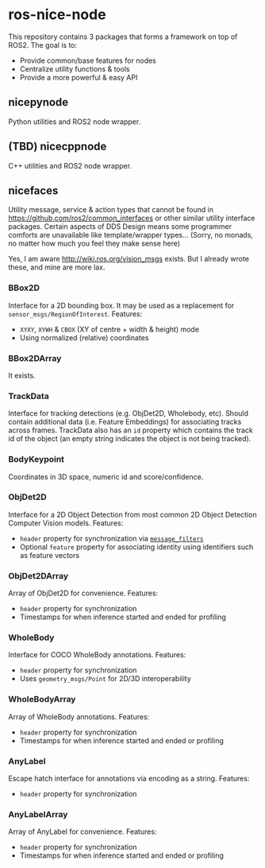 # ros-nice-node

This repository contains 3 packages that forms a framework on top of ROS2. The goal is to:

- Provide common/base features for nodes
- Centralize utility functions & tools
- Provide a more powerful & easy API

## nicepynode

Python utilities and ROS2 node wrapper.

## (TBD) nicecppnode

C++ utilities and ROS2 node wrapper.

## nicefaces

Utility message, service & action types that cannot be found in <https://github.com/ros2/common_interfaces> or other similar utility interface packages. Certain aspects of DDS Design means some programmer comforts are unavailable like template/wrapper types... (Sorry, no monads, no matter how much you feel they make sense here)

Yes, I am aware <http://wiki.ros.org/vision_msgs> exists. But I already wrote these, and mine are more lax.

### BBox2D

Interface for a 2D bounding box. It may be used as a replacement for `sensor_msgs/RegionOfInterest`. Features:

- `XYXY`, `XYWH` & `CBOX` (XY of centre + width & height) mode
- Using normalized (relative) coordinates

### BBox2DArray

It exists.

### TrackData

Interface for tracking detections (e.g. ObjDet2D, Wholebody, etc). Should contain additional data (i.e. Feature Embeddings) for associating tracks across frames. TrackData also has an `id` property which contains the track id of the object (an empty string indicates the object is not being tracked).

### BodyKeypoint

Coordinates in 3D space, numeric id and score/confidence.

### ObjDet2D

Interface for a 2D Object Detection from most common 2D Object Detection Computer Vision models. Features:

- `header` property for synchronization via [`message_filters`](https://github.com/ros2/message_filters)
- Optional `feature` property for associating identity using identifiers such as feature vectors

### ObjDet2DArray

Array of ObjDet2D for convenience. Features:

- `header` property for synchronization
- Timestamps for when inference started and ended for profiling

### WholeBody

Interface for COCO WholeBody annotations. Features:

- `header` property for synchronization
- Uses `geometry_msgs/Point` for 2D/3D interoperability

### WholeBodyArray

Array of WholeBody annotations. Features:

- `header` property for synchronization
- Timestamps for when inference started and ended or profiling

### AnyLabel

Escape hatch interface for annotations via encoding as a string. Features:

- `header` property for synchronization

### AnyLabelArray

Array of AnyLabel for convenience. Features:

- `header` property for synchronization
- Timestamps for when inference started and ended or profiling

